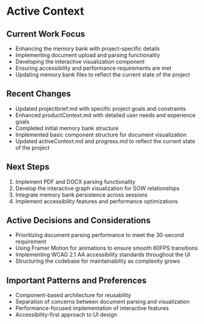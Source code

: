 # Active Context

## Current Work Focus
- Enhancing the memory bank with project-specific details
- Implementing document upload and parsing functionality
- Developing the interactive visualization component
- Ensuring accessibility and performance requirements are met
- Updating memory bank files to reflect the current state of the project

## Recent Changes
- Updated projectbrief.md with specific project goals and constraints
- Enhanced productContext.md with detailed user needs and experience goals
- Completed initial memory bank structure
- Implemented basic component structure for document visualization
- Updated activeContext.md and progress.md to reflect the current state of the project

## Next Steps
1. Implement PDF and DOCX parsing functionality
2. Develop the interactive graph visualization for SOW relationships
3. Integrate memory bank persistence across sessions
4. Implement accessibility features and performance optimizations

## Active Decisions and Considerations
- Prioritizing document parsing performance to meet the 30-second requirement
- Using Framer Motion for animations to ensure smooth 60FPS transitions
- Implementing WCAG 2.1 AA accessibility standards throughout the UI
- Structuring the codebase for maintainability as complexity grows

## Important Patterns and Preferences
- Component-based architecture for reusability
- Separation of concerns between document parsing and visualization
- Performance-focused implementation of interactive features
- Accessibility-first approach to UI design
